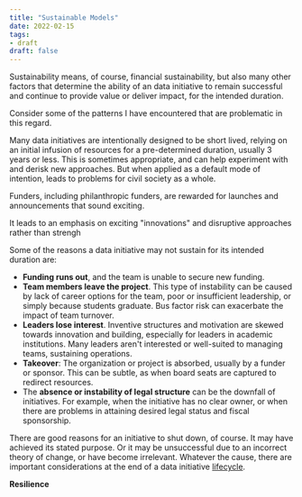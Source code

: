 ```yaml
---
title: "Sustainable Models"
date: 2022-02-15
tags:
- draft
draft: false
---
```


Sustainability means, of course, financial sustainability, but also many other factors that determine the ability of an data initiative to remain successful and continue to provide value or deliver impact, for the intended duration. 

Consider some of the patterns I have encountered that are problematic in this regard. 

Many data initiatives are intentionally designed to be short lived, relying on an initial infusion of resources for a pre-determined duration, usually 3 years or less. This is sometimes appropriate, and can help experiment with and derisk new approaches. But when applied as a default mode of intention, leads to problems for civil society as a whole.

Funders, including philanthropic funders, are rewarded for launches and announcements that sound exciting. 

It leads to an emphasis on exciting "innovations" and disruptive approaches rather than strengh 

Some of the reasons a data initiative may not sustain for its intended duration are: 
* **Funding runs out**, and the team is unable to secure new funding. 
* **Team members leave the project**. This type of instability can be caused by lack of career options for the team, poor or insufficient leadership, or simply because students graduate. Bus factor risk can exacerbate the impact of team turnover.
* **Leaders lose interest**. Inventive structures and motivation are skewed towards innovation and building, especially for leaders in academic institutions. Many leaders aren't interested or well-suited to managing teams, sustaining operations. 
* **Takeover**: The organization or project is absorbed, usually by a funder or sponsor. This can be subtle, as when board seats are captured to redirect resources. 
* The **absence or instability of legal structure** can be the downfall of initiatives. For example, when the initiative has no clear owner, or when there are problems in attaining desired legal status and fiscal sponsorship.

There are good reasons for an initiative to shut down, of course. It may have achieved its stated purpose. Or it may be unsuccessful due to an incorrect theory of change, or have become irrelevant. Whatever the cause, there are important considerations at the end of a data initiative [lifecycle](healthy-life-cycles.md).

**Resilience**
